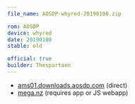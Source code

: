 ```yaml
---
file_name: AOSDP-whyred-20190108.zip

rom: AOSDP
device: whyred
date: 20190108
stable: old

official: true
builder: Thespartann
---
```


<!-- Insert downloads here: -->

* [ams01.downloads.aosdp.com](https://ams01.downloads.aosdp.com/AOSDP-whyred-20190108/) (direct)
* [mega.nz](https://mega.nz/#F!3KYyTKpS!ExVIjvgE4C4CyOHzKT52Pg) (requires app or JS webapp)
